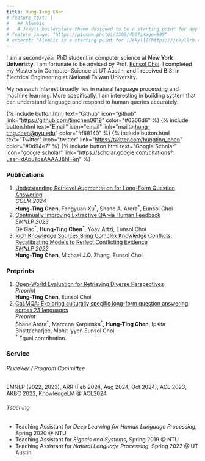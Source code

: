 ```yaml
---
title: Hung-Ting Chen
# feature_text: |
#   ## Alembic
#   A Jekyll boilerplate theme designed to be a starting point for any Jekyll website
# feature_image: "https://picsum.photos/1300/400?image=989"
# excerpt: "Alembic is a starting point for [Jekyll](https://jekyllrb.com/) projects. Rather than starting from scratch, this boilerplate is designed to get the ball rolling immediately. Install it, configure it, tweak it, push it."
---
```


I am a second-year PhD student in computer science at **New York Univeristy**. I am fortunate to be advised by Prof. [Eunsol Choi](https://eunsol.github.io/). I completed my Master’s in Computer Science at UT Austin, and I received B.S. in Electrical Engineering at National Taiwan University. 

My research interest broadly lies in natural language processing and machine learning. More specifically, I am interesting in building system that can understand language and respond to human queries accurately. 



{% include button.html text="Github" icon="github" link="https://github.com/timchen0618" color="#0366d6" %} {% include button.html text="Email" icon="email" link="mailto:hung-ting.chen@nyu.edu" color="#f68140" %} {% include button.html text="Twitter" icon="twitter" link="https://twitter.com/hungting_chen" color="#0d94e7" %} {% include button.html text="Google Scholar" icon="google scholar" link="https://scholar.google.com/citations?user=dApuTpsAAAAJ&hl=en" %}

### Publications
1. [Understanding Retrieval Augmentation for Long-Form Question Answering](https://arxiv.org/abs/2310.12150)  
   *COLM 2024*  
   **Hung-Ting Chen**, Fangyuan Xu<sup>\*</sup>, Shane A. Arora<sup>\*</sup>, Eunsol Choi
2. [Continually Improving Extractive QA via Human Feedback](https://arxiv.org/abs/2305.12473)  
   *EMNLP 2023*  
   Ge Gao<sup>\*</sup>, **Hung-Ting Chen**<sup>\*</sup>, Yoav Artzi, Eunsol Choi
3. [Rich Knowledge Sources Bring Complex Knowledge Conflicts: Recalibrating Models to Reflect Conflicting Evidence](https://aclanthology.org/2022.emnlp-main.146/)  
   *EMNLP 2022*  
   **Hung-Ting Chen**, Michael J.Q. Zhang, Eunsol Choi 

### Preprints
1. [Open-World Evaluation for Retrieving Diverse Perspectives](https://arxiv.org/abs/2409.18110)  
   *Preprint*  
   **Hung-Ting Chen**, Eunsol Choi  
2. [CaLMQA: Exploring culturally specific long-form question answering across 23 languages](https://arxiv.org/abs/2406.17761)  
   *Preprint*  
   Shane Arora<sup>\*</sup>, Marzena Karpinska<sup>\*</sup>, **Hung-Ting Chen**, Ipsita Bhattacharjee, Mohit Iyyer, Eunsol Choi  
<sup>\*</sup> Equal contribution.

### Service
###### Reviewer / Program Committee
EMNLP (2022, 2023), ARR (Feb 2024, Aug 2024, Oct 2024), ACL 2023, AKBC 2022, KnowledgeLM @ ACL2024

###### Teaching
- Teaching Assistant for *Deep Learning for Human Language Processing*, Spring 2020 @ NTU
- Teaching Assistant for *Signals and Systems*, Spring 2019 @ NTU
- Teaching Assistant for *Natural Language Processing*, Spring 2022 @ UT Austin
